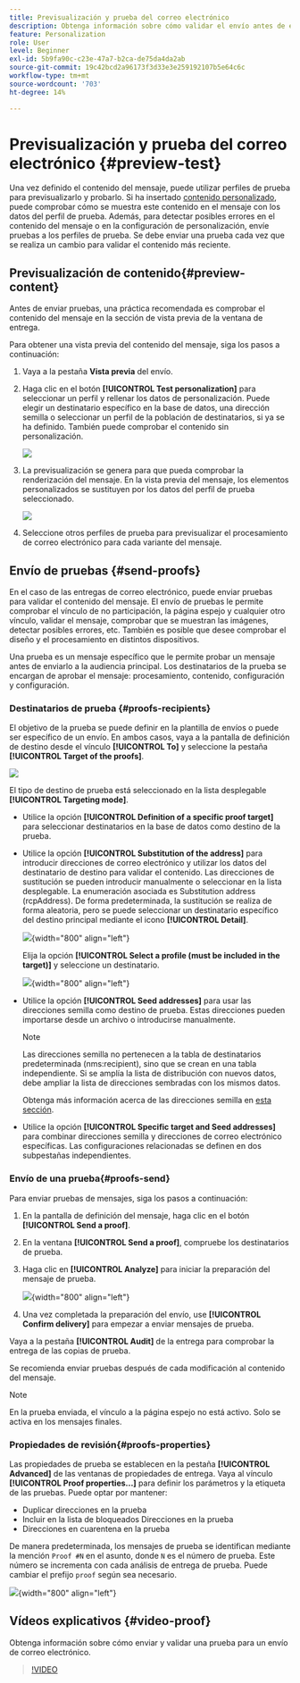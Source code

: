 ```yaml
---
title: Previsualización y prueba del correo electrónico
description: Obtenga información sobre cómo validar el envío antes de enviarlo
feature: Personalization
role: User
level: Beginner
exl-id: 5b9fa90c-c23e-47a7-b2ca-de75da4da2ab
source-git-commit: 19c42bcd2a96173f3d33e3e259192107b5e64c6c
workflow-type: tm+mt
source-wordcount: '703'
ht-degree: 14%

---
```


# Previsualización y prueba del correo electrónico {#preview-test}

Una vez definido el contenido del mensaje, puede utilizar perfiles de prueba para previsualizarlo y probarlo. Si ha insertado [contenido personalizado](personalize.md), puede comprobar cómo se muestra este contenido en el mensaje con los datos del perfil de prueba. Además, para detectar posibles errores en el contenido del mensaje o en la configuración de personalización, envíe pruebas a los perfiles de prueba. Se debe enviar una prueba cada vez que se realiza un cambio para validar el contenido más reciente.

## Previsualización de contenido{#preview-content}

Antes de enviar pruebas, una práctica recomendada es comprobar el contenido del mensaje en la sección de vista previa de la ventana de entrega.

Para obtener una vista previa del contenido del mensaje, siga los pasos a continuación:

1. Vaya a la pestaña **Vista previa** del envío.
1. Haga clic en el botón **[!UICONTROL Test personalization]** para seleccionar un perfil y rellenar los datos de personalización. Puede elegir un destinatario específico en la base de datos, una dirección semilla o seleccionar un perfil de la población de destinatarios, si ya se ha definido. También puede comprobar el contenido sin personalización.

   ![](assets/test-personalization.png)

1. La previsualización se genera para que pueda comprobar la renderización del mensaje. En la vista previa del mensaje, los elementos personalizados se sustituyen por los datos del perfil de prueba seleccionado.

   ![](assets/test-personalization-with-a-recipient.png)

1. Seleccione otros perfiles de prueba para previsualizar el procesamiento de correo electrónico para cada variante del mensaje.

## Envío de pruebas {#send-proofs}

En el caso de las entregas de correo electrónico, puede enviar pruebas para validar el contenido del mensaje. El envío de pruebas le permite comprobar el vínculo de no participación, la página espejo y cualquier otro vínculo, validar el mensaje, comprobar que se muestran las imágenes, detectar posibles errores, etc. También es posible que desee comprobar el diseño y el procesamiento en distintos dispositivos.

Una prueba es un mensaje específico que le permite probar un mensaje antes de enviarlo a la audiencia principal. Los destinatarios de la prueba se encargan de aprobar el mensaje: procesamiento, contenido, configuración y configuración.

### Destinatarios de prueba {#proofs-recipients}

El objetivo de la prueba se puede definir en la plantilla de envíos o puede ser específico de un envío. En ambos casos, vaya a la pantalla de definición de destino desde el vínculo **[!UICONTROL To]** y seleccione la pestaña **[!UICONTROL Target of the proofs]**.

![](assets/target-of-proofs.png)

El tipo de destino de prueba está seleccionado en la lista desplegable **[!UICONTROL Targeting mode]**.

* Utilice la opción **[!UICONTROL Definition of a specific proof target]** para seleccionar destinatarios en la base de datos como destino de la prueba.
* Utilice la opción **[!UICONTROL Substitution of the address]** para introducir direcciones de correo electrónico y utilizar los datos del destinatario de destino para validar el contenido. Las direcciones de sustitución se pueden introducir manualmente o seleccionar en la lista desplegable. La enumeración asociada es Substitution address (rcpAddress).
De forma predeterminada, la sustitución se realiza de forma aleatoria, pero se puede seleccionar un destinatario específico del destino principal mediante el icono **[!UICONTROL Detail]**.

  ![](assets/target-of-proofs-substitution-details.png){width="800" align="left"}

  Elija la opción **[!UICONTROL Select a profile (must be included in the target)]** y seleccione un destinatario.

  ![](assets/target-of-proofs-substitution.png){width="800" align="left"}


* Utilice la opción **[!UICONTROL Seed addresses]** para usar las direcciones semilla como destino de prueba. Estas direcciones pueden importarse desde un archivo o introducirse manualmente.

  >[!NOTE]
  >
  >Las direcciones semilla no pertenecen a la tabla de destinatarios predeterminada (nms:recipient), sino que se crean en una tabla independiente. Si se amplía la lista de distribución con nuevos datos, debe ampliar la lista de direcciones sembradas con los mismos datos.

  Obtenga más información acerca de las direcciones semilla en [esta sección](../audiences/test-profiles.md).

* Utilice la opción **[!UICONTROL Specific target and Seed addresses]** para combinar direcciones semilla y direcciones de correo electrónico específicas. Las configuraciones relacionadas se definen en dos subpestañas independientes.

### Envío de una prueba{#proofs-send}

Para enviar pruebas de mensajes, siga los pasos a continuación:

1. En la pantalla de definición del mensaje, haga clic en el botón **[!UICONTROL Send a proof]**.
1. En la ventana **[!UICONTROL Send a proof]**, compruebe los destinatarios de prueba.
1. Haga clic en **[!UICONTROL Analyze]** para iniciar la preparación del mensaje de prueba.

   ![](assets/send-proof-analyze.png){width="800" align="left"}

1. Una vez completada la preparación del envío, use **[!UICONTROL Confirm delivery]** para empezar a enviar mensajes de prueba.

Vaya a la pestaña **[!UICONTROL Audit]** de la entrega para comprobar la entrega de las copias de prueba.

Se recomienda enviar pruebas después de cada modificación al contenido del mensaje.

>[!NOTE]
>
>En la prueba enviada, el vínculo a la página espejo no está activo. Solo se activa en los mensajes finales.

### Propiedades de revisión{#proofs-properties}

Las propiedades de prueba se establecen en la pestaña **[!UICONTROL Advanced]** de las ventanas de propiedades de entrega. Vaya al vínculo **[!UICONTROL Proof properties...]** para definir los parámetros y la etiqueta de las pruebas. Puede optar por mantener:

* Duplicar direcciones en la prueba
* Incluir en la lista de bloqueados Direcciones en la prueba
* Direcciones en cuarentena en la prueba

De manera predeterminada, los mensajes de prueba se identifican mediante la mención `Proof #N` en el asunto, donde `N` es el número de prueba. Este número se incrementa con cada análisis de entrega de prueba. Puede cambiar el prefijo `proof` según sea necesario.

![](assets/proof-parameters.png){width="800" align="left"}


## Vídeos explicativos {#video-proof}

Obtenga información sobre cómo enviar y validar una prueba para un envío de correo electrónico.

>[!VIDEO](https://video.tv.adobe.com/v/333404)
